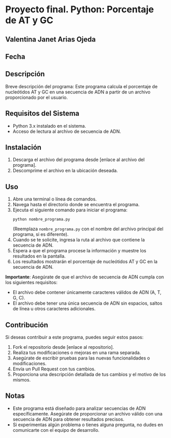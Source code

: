 # Proyecto final. Python: Porcentaje de AT y GC
## Valentina Janet Arias Ojeda
## Fecha

## Descripción
Breve descripción del programa: Este programa calcula el porcentaje de nucleótidos AT y GC en una secuencia de ADN a partir de un archivo proporcionado por el usuario.

## Requisitos del Sistema
- Python 3.x instalado en el sistema.
- Acceso de lectura al archivo de secuencia de ADN.

## Instalación
1. Descarga el archivo del programa desde [enlace al archivo del programa].
2. Descomprime el archivo en la ubicación deseada.

## Uso
1. Abre una terminal o línea de comandos.
2. Navega hasta el directorio donde se encuentra el programa.
3. Ejecuta el siguiente comando para iniciar el programa:
   ```
   python nombre_programa.py
   ```
   (Reemplaza `nombre_programa.py` con el nombre del archivo principal del programa, si es diferente).
4. Cuando se te solicite, ingresa la ruta al archivo que contiene la secuencia de ADN.
5. Espera a que el programa procese la información y muestre los resultados en la pantalla.
6. Los resultados mostrarán el porcentaje de nucleótidos AT y GC en la secuencia de ADN.

**Importante**: Asegúrate de que el archivo de secuencia de ADN cumpla con los siguientes requisitos:
- El archivo debe contener únicamente caracteres válidos de ADN (A, T, G, C).
- El archivo debe tener una única secuencia de ADN sin espacios, saltos de línea u otros caracteres adicionales.

## Contribución
Si deseas contribuir a este programa, puedes seguir estos pasos:
1. Fork el repositorio desde [enlace al repositorio].
2. Realiza tus modificaciones o mejoras en una rama separada.
3. Asegúrate de escribir pruebas para las nuevas funcionalidades o modificaciones.
4. Envía un Pull Request con tus cambios.
5. Proporciona una descripción detallada de tus cambios y el motivo de los mismos.

## Notas
- Este programa está diseñado para analizar secuencias de ADN específicamente. Asegúrate de proporcionar un archivo válido con una secuencia de ADN para obtener resultados precisos.
- Si experimentas algún problema o tienes alguna pregunta, no dudes en comunicarte con el equipo de desarrollo.